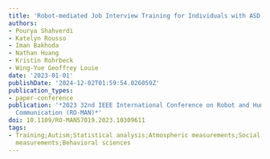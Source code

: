 ```yaml
---
title: 'Robot-mediated Job Interview Training for Individuals with ASD: A Pilot Study'
authors:
- Pourya Shahverdi
- Katelyn Rousso
- Iman Bakhoda
- Nathan Huang
- Kristin Rohrbeck
- Wing-Yue Geoffrey Louie
date: '2023-01-01'
publishDate: '2024-12-02T01:59:54.026059Z'
publication_types:
- paper-conference
publication: '*2023 32nd IEEE International Conference on Robot and Human Interactive
  Communication (RO-MAN)*'
doi: 10.1109/RO-MAN57019.2023.10309611
tags:
- Training;Autism;Statistical analysis;Atmospheric measurements;Social robots;Particle
  measurements;Behavioral sciences
---
```

